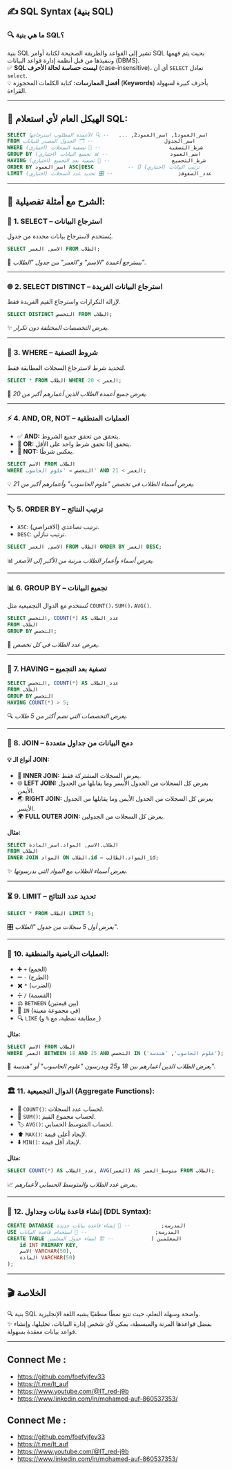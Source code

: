 ## ✍️ **SQL Syntax (بنية SQL)**

### 🔍 **ما هي بنية SQL؟**

بنية SQL تشير إلى القواعد والطريقة الصحيحة لكتابة أوامر SQL بحيث يتم فهمها وتنفيذها من قبل أنظمة إدارة قواعد البيانات (DBMS).  
✅ **SQL ليست حساسة لحالة الأحرف** (case-insensitive)، أي أن `SELECT` تعادل `select`.  
💡 **أفضل الممارسات:** كتابة الكلمات المحجوزة (**Keywords**) بأحرف كبيرة لسهولة القراءة.

---

## 🧱 **الهيكل العام لأي استعلام SQL:**

```sql
SELECT اسم_العمود1, اسم_العمود2, ...   -- 🔍 الأعمدة المطلوب استرجاعها
FROM اسم_الجدول                       -- 🗂️ الجدول المصدر للبيانات
WHERE شرط_التصفية                      -- 🎯 تصفية السجلات (اختياري)
GROUP BY اسم_العمود                    -- 📊 تجميع البيانات (اختياري)
HAVING شرط_التجميع                    -- 🧮 تصفية بعد التجميع (اختياري)
ORDER BY اسم_العمود ASC|DESC           -- 🔃 ترتيب البيانات (اختياري)
LIMIT عدد_الصفوف;                     -- 🎛️ تحديد عدد السجلات (اختياري)
```

---

## 🌟 **الشرح مع أمثلة تفصيلية:**

### 🔎 **1. SELECT – استرجاع البيانات**

يُستخدم لاسترجاع بيانات محددة من جدول.

```sql
SELECT الاسم, العمر FROM الطلاب;
```

📌 _يسترجع أعمدة "الاسم" و"العمر" من جدول "الطلاب"._

---

### 🌐 **2. SELECT DISTINCT – استرجاع البيانات الفريدة**

لإزالة التكرارات واسترجاع القيم الفريدة فقط.

```sql
SELECT DISTINCT التخصص FROM الطلاب;
```

✨ _يعرض التخصصات المختلفة دون تكرار._

---

### 🎯 **3. WHERE – شروط التصفية**

لتحديد شرط لاسترجاع السجلات المطابقة فقط.

```sql
SELECT * FROM الطلاب WHERE العمر > 20;
```

📝 _يعرض جميع أعمدة الطلاب الذين أعمارهم أكبر من 20._

---

### ⚡ **4. AND, OR, NOT – العمليات المنطقية**

- ✅ **AND:** يتحقق من تحقق جميع الشروط.
- 🔀 **OR:** يتحقق إذا تحقق شرط واحد على الأقل.
- 🚫 **NOT:** يعكس شرطًا.

```sql
SELECT الاسم FROM الطلاب
WHERE التخصص = 'علوم الحاسوب' AND العمر > 21;
```

💡 _يعرض أسماء الطلاب في تخصص "علوم الحاسوب" وأعمارهم أكبر من 21._

---

### 🏷️ **5. ORDER BY – ترتيب النتائج**

- `ASC`: ترتيب تصاعدي (الافتراضي).
- `DESC`: ترتيب تنازلي.

```sql
SELECT الاسم, العمر FROM الطلاب ORDER BY العمر DESC;
```

📊 _يعرض أسماء وأعمار الطلاب مرتبة من الأكبر إلى الأصغر._

---

### 📊 **6. GROUP BY – تجميع البيانات**

تُستخدم مع الدوال التجميعية مثل `COUNT()`، `SUM()`، `AVG()`.

```sql
SELECT التخصص, COUNT(*) AS عدد_الطلاب
FROM الطلاب
GROUP BY التخصص;
```

🧮 _يعرض عدد الطلاب في كل تخصص._

---

### 🧪 **7. HAVING – تصفية بعد التجميع**

```sql
SELECT التخصص, COUNT(*) AS عدد_الطلاب
FROM الطلاب
GROUP BY التخصص
HAVING COUNT(*) > 5;
```

🔍 _يعرض التخصصات التي تضم أكثر من 5 طلاب._

---

### 🔀 **8. JOIN – دمج البيانات من جداول متعددة**

#### 💡 **أنواع الـ JOIN:**

- 🔗 **INNER JOIN:** يعرض السجلات المشتركة فقط.
- 🌐 **LEFT JOIN:** يعرض كل السجلات من الجدول الأيسر وما يقابلها من الجدول الأيمن.
- 🌏 **RIGHT JOIN:** يعرض كل السجلات من الجدول الأيمن وما يقابلها من الجدول الأيسر.
- 🌍 **FULL OUTER JOIN:** يعرض كل السجلات من الجدولين.

**مثال:**

```sql
SELECT الطلاب.الاسم, المواد.اسم_المادة
FROM الطلاب
INNER JOIN المواد ON الطلاب.id = المواد.الطالب_id;
```

✨ _يعرض أسماء الطلاب مع المواد التي يدرسونها._

---

### ⏳ **9. LIMIT – تحديد عدد النتائج**

```sql
SELECT * FROM الطلاب LIMIT 5;
```

🎛️ _يعرض أول 5 سجلات من جدول "الطلاب"._

---

### 🔄 **10. العمليات الرياضية والمنطقية:**

- ➕ `+` (الجمع)
- ➖ `-` (الطرح)
- ✖️ `*` (الضرب)
- ➗ `/` (القسمة)
- ⚖️ `BETWEEN` (بين قيمتين)
- 🎯 `IN` (في مجموعة معينة)
- 🔍 `LIKE` (مطابقة نمطية، مع `%` و`_`)

**مثال:**

```sql
SELECT الاسم FROM الطلاب
WHERE العمر BETWEEN 18 AND 25 AND التخصص IN ('علوم الحاسوب', 'هندسة');
```

🎯 _يعرض الطلاب الذين أعمارهم بين 18 و25 ويدرسون "علوم الحاسوب" أو "هندسة"._

---

### 🏛️ **11. الدوال التجميعية (Aggregate Functions):**

- 🔢 `COUNT()`: لحساب عدد السجلات.
- 🏦 `SUM()`: لحساب مجموع القيم.
- 🏷️ `AVG()`: لحساب المتوسط الحسابي.
- ⬆️ `MAX()`: لإيجاد أعلى قيمة.
- ⬇️ `MIN()`: لإيجاد أقل قيمة.

**مثال:**

```sql
SELECT COUNT(*) AS عدد_الطلاب, AVG(العمر) AS متوسط_العمر FROM الطلاب;
```

📈 _يعرض عدد الطلاب والمتوسط الحسابي لأعمارهم._

---

### 🚀 **12. إنشاء قاعدة بيانات وجداول (DDL Syntax):**

```sql
CREATE DATABASE المدرسة;          -- 🏫 إنشاء قاعدة بيانات جديدة
USE المدرسة;                      -- 🔄 استخدام قاعدة البيانات
CREATE TABLE المعلمين (            -- 🏗️ إنشاء جدول المعلمين
    id INT PRIMARY KEY,           
    الاسم VARCHAR(50),            
    المادة VARCHAR(50)
);
```

---

## 🎬 **الخلاصة**

🔍 بنية SQL واضحة وسهلة التعلم، حيث تتبع نمطًا منطقيًا يشبه اللغة الإنجليزية.  
✨ بفضل قواعدها المرنة والمبسطة، يمكن لأي شخص إدارة البيانات، تحليلها، وإنشاء قواعد بيانات معقدة بسهولة.

---



## Connect Me :

- https://github.com/foefvjfev33
- https://t.me/It_auf
- https://www.youtube.com/@IT_red-j9b
- https://www.linkedin.com/in/mohamed-auf-860537353/
## Connect Me :

- https://github.com/foefvjfev33
- https://t.me/It_auf
- https://www.youtube.com/@IT_red-j9b
- https://www.linkedin.com/in/mohamed-auf-860537353/